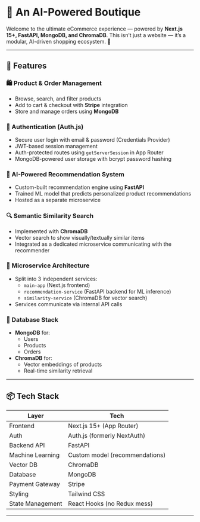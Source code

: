 # 👗 An AI-Powered Boutique

Welcome to the ultimate eCommerce experience — powered by **Next.js 15+, FastAPI, MongoDB, and ChromaDB**. This isn’t just a website — it’s a modular, AI-driven shopping ecosystem. 💅

---

## 🚀 Features

### 🛍️ Product & Order Management
- Browse, search, and filter products
- Add to cart & checkout with **Stripe** integration
- Store and manage orders using **MongoDB**

### 🔐 Authentication (Auth.js)
- Secure user login with email & password (Credentials Provider)
- JWT-based session management
- Auth-protected routes using `getServerSession` in App Router
- MongoDB-powered user storage with bcrypt password hashing

### 🤖 AI-Powered Recommendation System
- Custom-built recommendation engine using **FastAPI**
- Trained ML model that predicts personalized product recommendations
- Hosted as a separate microservice

### 🔍 Semantic Similarity Search
- Implemented with **ChromaDB**
- Vector search to show visually/textually similar items
- Integrated as a dedicated microservice communicating with the recommender

### 🧩 Microservice Architecture
- Split into 3 independent services:
  - `main-app` (Next.js frontend)
  - `recommendation-service` (FastAPI backend for ML inference)
  - `similarity-service` (ChromaDB for vector search)
- Services communicate via internal API calls

### 💾 Database Stack
- **MongoDB** for:
  - Users
  - Products
  - Orders
- **ChromaDB** for:
  - Vector embeddings of products
  - Real-time similarity retrieval

---

## 📦 Tech Stack

| Layer              | Tech             |
|-------------------|------------------|
| Frontend          | Next.js 15+ (App Router) |
| Auth              | Auth.js (formerly NextAuth) |
| Backend API       | FastAPI          |
| Machine Learning  | Custom model (recommendations) |
| Vector DB         | ChromaDB         |
| Database          | MongoDB          |
| Payment Gateway   | Stripe           |
| Styling           | Tailwind CSS     |
| State Management  | React Hooks (no Redux mess) |

---
